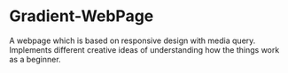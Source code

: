 # Gradient-WebPage
A webpage which is based on responsive design with media query. Implements different creative ideas of understanding how the things work as a beginner.
